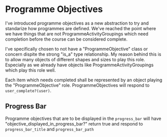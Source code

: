 # Programme Objectives

I've introduced programme objectives as a new abstraction to try and standarize
how programmes are defined. We've reached the point where we have things that
are not ProgrammeActivityGroupings which need completion before the course can
be considered complete.

I've specifically chosen to not have a "ProgrammeObjective" class or concern
dispite the strong "is_a" type relationship. My reason behind this is to allow
many objects of different shapes and sizes to play this role. Especially as we
already have objects like ProgrammeActivityGroupings which play this role well.

Each item which needs completed shall be represented by an object playing the
"ProgrammeObjective" role. ProgrammeObjectives will respond to
`user_complete?(user)`.

## Progress Bar

Programme objectives that are to be displayed in the `progress_bar` will have
"objective_displayed_in_progress_bar?" return true and respond to
`progress_bar_title` and `progress_bar_path`
